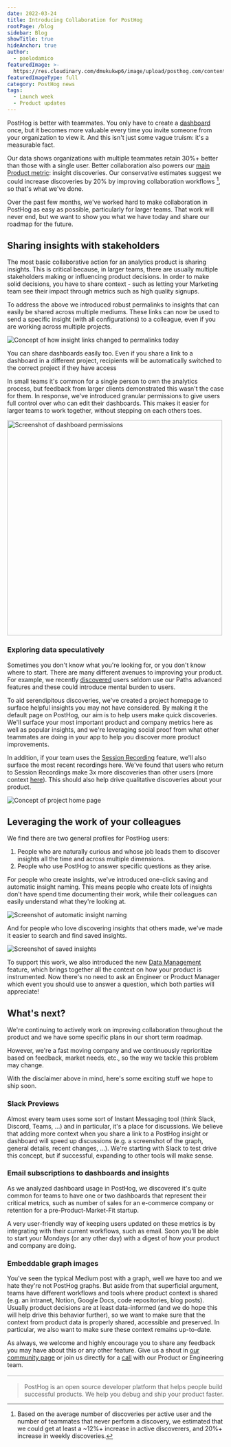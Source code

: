 ```yaml
---
date: 2022-03-24
title: Introducing Collaboration for PostHog
rootPage: /blog
sidebar: Blog
showTitle: true
hideAnchor: true
author:
  - paolodamico
featuredImage: >-
  https://res.cloudinary.com/dmukukwp6/image/upload/posthog.com/contents/images/blog/Collaboration.png
featuredImageType: full
category: PostHog news
tags:
  - Launch week
  - Product updates
---
```


PostHog is better with teammates. You only have to create a [dashboard](/docs/user-guides/dashboards) once, but it becomes more valuable every time you invite someone from your organization to view it. And this isn't just some vague truism: it's a measurable fact.

Our data shows organizations with multiple teammates retain 30%+ better than those with a single user. Better collaboration also powers our [main Product metric](https://github.com/handbook/product/metrics): insight discoveries. Our conservative estimates suggest we could increase discoveries by 20% by improving collaboration workflows [^1], so that's what we've done.

Over the past few months, we've worked hard to make collaboration in PostHog as easy as possible, particularly for larger teams. That work will never end, but we want to show you what we have today and share our roadmap for the future.

## Sharing insights with stakeholders

The most basic collaborative action for an analytics product is sharing insights. This is critical because, in larger teams, there are usually multiple stakeholders making or influencing product decisions. In order to make solid decisions, you have to share context - such as letting your Marketing team see their impact through metrics such as high quality signups.

To address the above we introduced robust permalinks to insights that can easily be shared across multiple mediums. These links can now be used to send a specific insight (with all configurations) to a colleague, even if you are working across multiple projects.

![Concept of how insight links changed to permalinks today](https://res.cloudinary.com/dmukukwp6/image/upload/v1710055416/posthog.com/contents/images/blog/collaborating-on-posthog_1.png)

You can share dashboards easily too. Even if you share a link to a dashboard in a different project, recipients will be automatically switched to the correct project if they have access

In small teams it's common for a single person to own the analytics process, but feedback from larger clients demonstrated this wasn't the case for them.  In response, we've introduced granular permissions to give users full control over who can edit their dashboards. This makes it easier for larger teams to work together, without stepping on each others toes.

<img src="https://posthog-static-files.s3.us-east-2.amazonaws.com/Website-Assets/Array/1_33_0-dashboard-permissions.png" width="500" alt="Screenshot of dashboard permissions" />

### Exploring data speculatively

Sometimes you don't know what you're looking for, or you don't know where to start. There are many different avenues to improving your product. For example, we recently [discovered](https://github.com/PostHog/posthog/pull/7973) users seldom use our Paths advanced features and these could introduce mental burden to users.

To aid serendipitous discoveries, we've created a project homepage to surface helpful insights you may not have considered. By making it the default page on PostHog, our aim is to help users make quick discoveries. We'll surface your most important product and company metrics here as well as popular insights, and we're leveraging social proof from what other teammates are doing in your app to help you discover more product improvements.

In addition, if your team uses the [Session Recording](/product/session-recording) feature, we'll also surface the most recent recordings here. We've found that users who return to Session Recordings make 3x more discoveries than other users (more context [here](https://github.com/PostHog/posthog/issues/8595#issuecomment-1056916848)). This should also help drive qualitative discoveries about your product.

![Concept of project home page](https://res.cloudinary.com/dmukukwp6/image/upload/v1710055416/posthog.com/contents/images/blog/collaborating-on-posthog_4.png)

## Leveraging the work of your colleagues

We find there are two general profiles for PostHog users:

1. People who are naturally curious and whose job leads them to discover insights all the time and across multiple dimensions.
2. People who use PostHog to answer specific questions as they arise. 

For people who create insights, we've introduced one-click saving and automatic insight naming. This means people who create lots of insights don't have spend time documenting their work, while their colleagues can easily understand what they're looking at.

![Screenshot of automatic insight naming](https://res.cloudinary.com/dmukukwp6/image/upload/v1710055416/posthog.com/contents/images/blog/collaborating-on-posthog_3.png)

And for people who love discovering insights that others made, we've made it easier to search and find saved insights.

![Screenshot of saved insights](https://res.cloudinary.com/dmukukwp6/image/upload/v1710055416/posthog.com/contents/images/blog/collaborating-on-posthog_2.png)

To support this work, we also introduced the new [Data Management](/blog/data-management-feature) feature, which brings together all the context on how your product is instrumented. Now there's no need to ask an Engineer or Product Manager which event you should use to answer a question, which both parties will appreciate!

## What's next?

We're continuing to actively work on improving collaboration throughout the product and we have some specific plans in our short term roadmap. 

However, we're a fast moving company and we continuously reprioritize based on feedback, market needs, etc., so the way we tackle this problem may change.

With the disclaimer above in mind, here's some exciting stuff we hope to ship soon.

### Slack Previews

Almost every team uses some sort of Instant Messaging tool (think Slack, Discord, Teams, ...) and in particular, it's a place for discussions. We believe that adding more context when you share a link to a PostHog insight or dashboard will speed up discussions (e.g. a screenshot of the graph, general details, recent changes, ...). We're starting with Slack to test drive this concept, but if successful, expanding to other tools will make sense.
 
### Email subscriptions to dashboards and insights
As we analyzed dashboard usage in PostHog, we discovered it's quite common for teams to have one or two dashboards that represent their critical metrics, such as number of sales for an e-commerce company or retention for a pre-Product-Market-Fit startup. 

A very user-friendly way of keeping users updated on these metrics is by integrating with their current workflows, such as email. Soon you'll be able to start your Mondays (or any other day) with a digest of how your product and company are doing.

### Embeddable graph images

You've seen the typical Medium post with a graph, well we have too and we hate they're not PostHog graphs. But aside from that superficial argument, teams have different workflows and tools where product context is shared (e.g. an intranet, Notion, Google Docs, code repositories, blog posts). Usually product decisions are at least data-informed (and we do hope this will help drive this behavior further), so we want to make sure that the context from product data is properly shared, accessible and preserved. In particular, we also want to make sure these context remains up-to-date.

As always, we welcome and highly encourage you to share any feedback you may have about this or any other feature. Give us a shout in [our community page](/posts) or join us directly for a [call](https://calendly.com/posthog-feedback) with our Product or Engineering team.

<div style="border: 1px solid #D9D9D9; margin-bottom: 16px; margin-top: 16px;"></div>

> PostHog is an open source developer platform that helps people build successful products. We help you debug and ship your product faster.

<ArrayCTA />

[^1]: Based on the average number of discoveries per active user and the number of teammates that never perform a discovery, we estimated that we could get at least a ~12%+ increase in active discoverers, and 20%+ increase in weekly discoveries.
